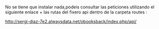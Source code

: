 No se tiene que instalar nada,podeis consultar las peticiones utilizando el siguiente enlace + las rutas del fixero api dentro de la carpeta routes :

http://sergi-diaz-7e2.alwaysdata.net/obooksback/index.php/api/

